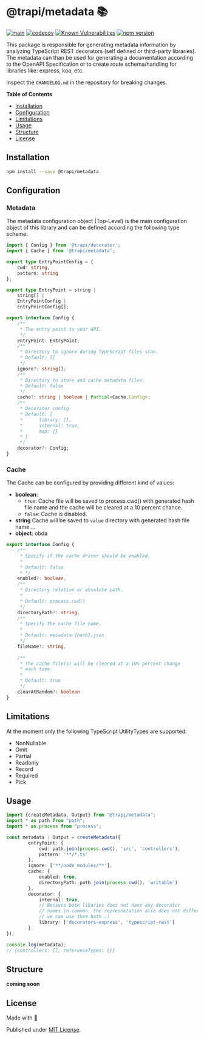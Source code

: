 # @trapi/metadata 📚

[![main](https://github.com/Tada5hi/trapi/actions/workflows/main.yml/badge.svg)](https://github.com/Tada5hi/trapi/actions/workflows/main.yml)
[![codecov](https://codecov.io/gh/Tada5hi/trapi/branch/main/graph/badge.svg?token=ZUJ8F5TTSX)](https://codecov.io/gh/Tada5hi/trapi)
[![Known Vulnerabilities](https://snyk.io/test/github/Tada5hi/trapi/badge.svg)](https://snyk.io/test/github/Tada5hi/trapi)
[![npm version](https://badge.fury.io/js/@trapi%2Fmetadata.svg)](https://badge.fury.io/js/@trapi%2Fmetadata)

This package is responsible for generating metadata information by analyzing TypeScript REST decorators (self defined or third-party libraries).
The metadata can than be used for generating a documentation according to the OpenAPI Specification or to create route schema/handling for libraries like: express, koa, etc.

Inspect the `CHANGELOG.md` in the repository for breaking changes.

**Table of Contents**

- [Installation](#installation)
- [Configuration](#configuration)
- [Limitations](#limitations)
- [Usage](#usage)
- [Structure](#structure)
- [License](#license)

## Installation

```bash
npm install --save @trapi/metadata
```

## Configuration

### Metadata
The metadata configuration object (Top-Level) is the main configuration object of this library
and can be defined according the following type scheme:
```typescript
import { Config } from '@trapi/decorator';
import { Cache } from '@trapi/metadata';

export type EntryPointConfig = {
    cwd: string,
    pattern: string
};

export type EntryPoint = string |
    string[] | 
    EntryPointConfig |
    EntryPointConfig[];

export interface Config {
    /**
     * The entry point to your API.
     */
    entryPoint: EntryPoint;
    /**
     * Directory to ignore during TypeScript files scan.
     * Default: []
     */
    ignore?: string[];
    /**
     * Directory to store and cache metadata files.
     * Default: false
     */
    cache?: string | boolean | Partial<Cache.Config>;
    /**
     * Decorator config.
     * Default: {
     *      library: [], 
     *      internal: true,
     *      map: {}
     * }
     */
    decorator?: Config;
}
```

### Cache
The Cache can be configured by providing different kind of values:

- **boolean**:
  - `true`: Cache file will be saved to process.cwd() with generated hash file name and the cache will be cleared at a 10 percent chance.
  - `false`: Cache is disabled.
- **string** Cache will be saved to `value` directory with generated hash file name ...
- **object**:  obda
```typescript
export interface Config {
    /**
     * Specify if the cache driver should be enabled.
     * 
     * Default: false
     * */
    enabled?: boolean,
    /**
     * Directory relative or absolute path.
     * 
     * Default: process.cwd()
     */
    directoryPath?: string,
    /**
     * Specify the cache file name.
     * 
     * Default: metadata-{hash}.json
     */
    fileName?: string,
    
    /**
     * The cache file(s) will be cleared at a 10% percent change
     * each time.
     * 
     * Default: true
     */
    clearAtRandom?: boolean
}
```

## Limitations
At the moment only the following TypeScript UtilityTypes are supported:
* NonNullable
* Omit
* Partial
* Readonly
* Record
* Required
* Pick

## Usage

```typescript
import {createMetadata, Output} from "@trapi/metadata";
import * as path from "path";
import * as process from "process";

const metadata : Output = createMetadata({
        entryPoint: {
            cwd: path.join(process.cwd(), 'src', 'controllers'),
            pattern: '**/*.ts'
        },
        ignore: ['**/node_modules/**'],
        cache: {
            enabled: true,    
            directoryPath: path.join(process.cwd(), 'writable')
        },
        decorator: {
            internal: true,
            // Because both libaries does not have any decorator
            // names in common, the represnetation also does not differ and 
            // we can use them both :)
            library: ['decorators-express', 'typescript-rest']
        }
});

console.log(metadata);
// {controllers: [], referenceTypes: {}}

```

## Structure

**coming soon**

## License

Made with 💚

Published under [MIT License](./LICENSE).
